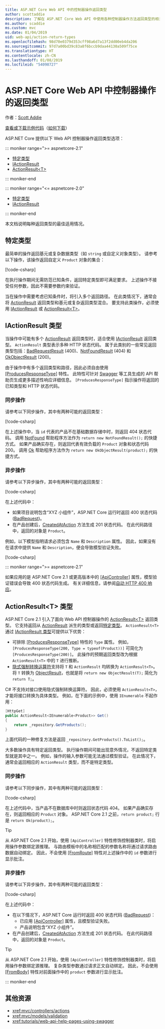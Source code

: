 ```yaml
---
title: ASP.NET Core Web API 中的控制器操作返回类型
author: scottaddie
description: 了解在 ASP.NET Core Web API 中使用各种控制器操作方法返回类型的相关信息。
ms.author: scaddie
ms.custom: mvc
ms.date: 01/04/2019
uid: web-api/action-return-types
ms.openlocfilehash: 98d70e0379d353cff98a6d7a13f2dd00eb4da206
ms.sourcegitcommit: 97d7a00bd39c83a8f6bccb9daa44130a509f75ce
ms.translationtype: HT
ms.contentlocale: zh-CN
ms.lasthandoff: 01/08/2019
ms.locfileid: "54098727"
---
```

# <a name="controller-action-return-types-in-aspnet-core-web-api"></a>ASP.NET Core Web API 中控制器操作的返回类型

作者：[Scott Addie](https://github.com/scottaddie)

[查看或下载示例代码](https://github.com/aspnet/Docs/tree/master/aspnetcore/web-api/action-return-types/samples)（[如何下载](xref:index#how-to-download-a-sample)）

ASP.NET Core 提供以下 Web API 控制器操作返回类型选项：

::: moniker range=">= aspnetcore-2.1"

* [特定类型](#specific-type)
* [IActionResult](#iactionresult-type)
* [ActionResult\<T>](#actionresultt-type)

::: moniker-end

::: moniker range="<= aspnetcore-2.0"

* [特定类型](#specific-type)
* [IActionResult](#iactionresult-type)

::: moniker-end

本文档说明每种返回类型的最佳适用情况。

## <a name="specific-type"></a>特定类型

最简单的操作返回基元或复杂数据类型（如 `string` 或自定义对象类型）。 请参考以下操作，该操作返回自定义 `Product` 对象的集合：

[!code-csharp[](../web-api/action-return-types/samples/WebApiSample.Api.21/Controllers/ProductsController.cs?name=snippet_Get)]

在执行操作期间无需防范已知条件，返回特定类型即可满足要求。 上述操作不接受任何参数，因此不需要参数约束验证。

当在操作中需要考虑已知条件时，将引入多个返回路径。 在此类情况下，通常会将 [ActionResult](/dotnet/api/microsoft.aspnetcore.mvc.actionresult) 返回类型和基元或复杂返回类型混合。 要支持此类操作，必须使用 [IActionResult](#iactionresult-type) 或 [ActionResult\<T>](#actionresultt-type)。

## <a name="iactionresult-type"></a>IActionResult 类型

当操作中可能有多个 [ActionResult](/dotnet/api/microsoft.aspnetcore.mvc.actionresult) 返回类型时，适合使用 [IActionResult](/dotnet/api/microsoft.aspnetcore.mvc.iactionresult) 返回类型。 `ActionResult` 类型表示多种 HTTP 状态代码。 属于此类别的一些常见返回类型包括：[BadRequestResult](/dotnet/api/microsoft.aspnetcore.mvc.badrequestresult) (400)、[NotFoundResult](/dotnet/api/microsoft.aspnetcore.mvc.notfoundresult) (404) 和 [OkObjectResult](/dotnet/api/microsoft.aspnetcore.mvc.okobjectresult) (200)。

由于操作中有多个返回类型和路径，因此必须自由使用 [[ProducesResponseType]](/dotnet/api/microsoft.aspnetcore.mvc.producesresponsetypeattribute.-ctor) 特性。 此特性可针对 [Swagger](/aspnet/core/tutorials/web-api-help-pages-using-swagger) 等工具生成的 API 帮助页生成更多描述性响应详细信息。 `[ProducesResponseType]` 指示操作将返回的已知类型和 HTTP 状态代码。

### <a name="synchronous-action"></a>同步操作

请参考以下同步操作，其中有两种可能的返回类型：

[!code-csharp[](../web-api/action-return-types/samples/WebApiSample.Api.Pre21/Controllers/ProductsController.cs?name=snippet_GetById&highlight=8,11)]

在上述操作中，当 `id` 代表的产品不在基础数据存储中时，则返回 404 状态代码。 调用 [NotFound](/dotnet/api/microsoft.aspnetcore.mvc.controllerbase.notfound) 帮助程序方法作为 `return new NotFoundResult();` 的快捷方式。 如果产品确实存在，则返回代表有效负载的 `Product` 对象和状态代码 200。 调用 [Ok](/dotnet/api/microsoft.aspnetcore.mvc.controllerbase.ok) 帮助程序方法作为 `return new OkObjectResult(product);` 的快捷方式。

### <a name="asynchronous-action"></a>异步操作

请参考以下异步操作，其中有两种可能的返回类型：

[!code-csharp[](../web-api/action-return-types/samples/WebApiSample.Api.Pre21/Controllers/ProductsController.cs?name=snippet_CreateAsync&highlight=8,13)]

在上述代码中：

* 如果项目说明包含“XYZ 小组件”，ASP.NET Core 运行时返回 400 状态代码 ([BadRequest](xref:Microsoft.AspNetCore.Mvc.ControllerBase.BadRequest*))。
* 在产品创建后，[CreatedAtAction](xref:Microsoft.AspNetCore.Mvc.ControllerBase.CreatedAtAction*) 方法生成 201 状态代码。 在此代码路径中，返回的对象是 `Product`。

例如，以下模型指明请求必须包含 `Name` 和 `Description` 属性。 因此，如果没有在请求中提供 `Name` 和 `Description`，便会导致模型验证失败。

[!code-csharp[](../web-api/action-return-types/samples/WebApiSample.DataAccess/Models/Product.cs?name=snippet_ProductClass&highlight=5-6,8-9)]

::: moniker range=">= aspnetcore-2.1"

如果应用的是 ASP.NET Core 2.1 或更高版本中的 [[ApiController]](xref:Microsoft.AspNetCore.Mvc.ApiControllerAttribute) 属性，模型验证错误会导致 400 状态代码生成。 有关详细信息，请参阅[自动 HTTP 400 响应](xref:web-api/index#automatic-http-400-responses)。

## <a name="actionresultt-type"></a>ActionResult\<T> 类型

ASP.NET Core 2.1 引入了面向 Web API 控制器操作的 [ActionResult\<T>](/dotnet/api/microsoft.aspnetcore.mvc.actionresult-1) 返回类型。 它支持返回从 [ActionResult](/dotnet/api/microsoft.aspnetcore.mvc.actionresult) 派生的类型或返回[特定类型](#specific-type)。 `ActionResult<T>` 通过 [IActionResult 类型](#iactionresult-type)可提供以下优势：

* 可排除 [[ProducesResponseType]](/dotnet/api/microsoft.aspnetcore.mvc.producesresponsetypeattribute) 特性的 `Type` 属性。 例如，`[ProducesResponseType(200, Type = typeof(Product))]` 可简化为 `[ProducesResponseType(200)]`。 此操作的预期返回类型改为根据 `ActionResult<T>` 中的 `T` 进行推断。
* [隐式强制转换运算符](/dotnet/csharp/language-reference/keywords/implicit)支持将 `T` 和 `ActionResult` 均转换为 `ActionResult<T>`。 将 `T` 转换为 [ObjectResult](/dotnet/api/microsoft.aspnetcore.mvc.objectresult)，也就是将 `return new ObjectResult(T);` 简化为 `return T;`。

C# 不支持对接口使用隐式强制转换运算符。 因此，必须使用 `ActionResult<T>`，才能将接口转换为具体类型。 例如，在下面的示例中，使用 `IEnumerable` 不起作用：

```csharp
[HttpGet]
public ActionResult<IEnumerable<Product>> Get()
{
    return _repository.GetProducts();
}
```

上面代码的一种修复方法是返回 `_repository.GetProducts().ToList();`。

大多数操作具有特定返回类型。 执行操作期间可能出现意外情况，不返回特定类型就是其中之一。 例如，操作的输入参数可能无法通过模型验证。 在此情况下，通常会返回相应的 `ActionResult` 类型，而不是特定类型。

### <a name="synchronous-action"></a>同步操作

请参考以下同步操作，其中有两种可能的返回类型：

[!code-csharp[](../web-api/action-return-types/samples/WebApiSample.Api.21/Controllers/ProductsController.cs?name=snippet_GetById&highlight=8,11)]

在上述代码中，当产品不在数据库中时则返回状态代码 404。 如果产品确实存在，则返回相应的 `Product` 对象。 ASP.NET Core 2.1 之前，`return product;` 行是 `return Ok(product);`。

> [!TIP]
> 从 ASP.NET Core 2.1 开始，使用 `[ApiController]` 特性修饰控制器类时，将启用操作参数绑定源推理。 与路由模板中的名称相匹配的参数名称将通过请求路由数据自动绑定。 因此，不会使用 [[FromRoute]](/dotnet/api/microsoft.aspnetcore.mvc.fromrouteattribute) 特性对上述操作中的 `id` 参数进行显示批注。

### <a name="asynchronous-action"></a>异步操作

请参考以下异步操作，其中有两种可能的返回类型：

[!code-csharp[](../web-api/action-return-types/samples/WebApiSample.Api.21/Controllers/ProductsController.cs?name=snippet_CreateAsync&highlight=8,13)]

在上述代码中：

* 在以下情况下，ASP.NET Core 运行时返回 400 状态代码 ([BadRequest](xref:Microsoft.AspNetCore.Mvc.ControllerBase.BadRequest*))：
  * 已应用 [[ApiController]](xref:Microsoft.AspNetCore.Mvc.ApiControllerAttribute) 属性，且模型验证失败。
  * 产品说明包含“XYZ 小组件”。
* 在产品创建后，[CreatedAtAction](xref:Microsoft.AspNetCore.Mvc.ControllerBase.CreatedAtAction*) 方法生成 201 状态代码。 在此代码路径中，返回的对象是 `Product`。

> [!TIP]
> 从 ASP.NET Core 2.1 开始，使用 `[ApiController]` 特性修饰控制器类时，将启用操作参数绑定源推理。 复杂类型参数通过请求正文自动绑定。 因此，不会使用 [[FromBody]](/dotnet/api/microsoft.aspnetcore.mvc.frombodyattribute) 特性对前面操作中的 `product` 参数进行显示批注。

::: moniker-end

## <a name="additional-resources"></a>其他资源

* <xref:mvc/controllers/actions>
* <xref:mvc/models/validation>
* <xref:tutorials/web-api-help-pages-using-swagger>
